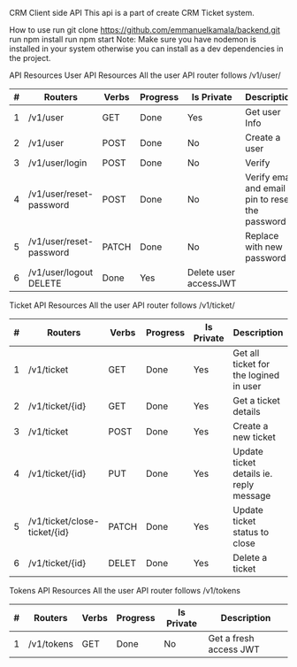 CRM Client side API
This api is a part of create CRM Ticket system.

How to use
run git clone https://github.com/emmanuelkamala/backend.git
run npm install
run npm start
Note: Make sure you have nodemon is installed in your system otherwise you can install as a dev dependencies in the project.

API Resources
User API Resources
All the user API router follows /v1/user/

|#	|Routers	|Verbs	|Progress	|Is Private	|Description|
|---|---------|-------|---------|-----------|-----------|
|1	|/v1/user	|GET	|Done	|Yes	|Get user Info|
|2	|/v1/user	|POST	|Done	|No	|Create a user|
|3	|/v1/user/login	|POST	|Done	|No	|Verify |user Authentication and return JWT|
|4	|/v1/user/reset-password	|POST	|Done	|No	|Verify email and email pin to reset the password|
|5	|/v1/user/reset-password	|PATCH	|Done	|No	|Replace with new password|
|6	|/v1/user/logout	DELETE	|Done	|Yes	|Delete user accessJWT|

Ticket API Resources
All the user API router follows /v1/ticket/

|#	|Routers	|Verbs	|Progress	|Is Private	|Description|
|---|---------|-------|---------|-----------|-----------|
|1	|/v1/ticket	|GET	|Done	|Yes	|Get all ticket for the logined in user|
|2	|/v1/ticket/{id}	|GET	|Done	|Yes	|Get a ticket details|
|3	|/v1/ticket	|POST	|Done	|Yes	|Create a new ticket|
|4	|/v1/ticket/{id}	|PUT	|Done	|Yes	|Update ticket details ie. reply message|
|5	|/v1/ticket/close-ticket/{id}	|PATCH	|Done	|Yes	|Update ticket status to close|
|6	|/v1/ticket/{id}	|DELET	|Done	|Yes	|Delete a ticket|

Tokens API Resources
All the user API router follows /v1/tokens

|#	|Routers	|Verbs	|Progress	|Is Private	|Description|
|---|---------|-------|---------|-----------|-----------|
|1|/v1/tokens|	GET	|Done	|No	|Get a fresh access JWT|